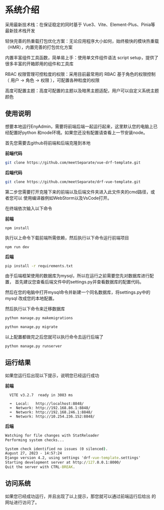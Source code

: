 # 系统介绍

采用最新技术栈：在保证稳定的同时基于 Vue3、Vite、Element-Plus、Pinia等最新技术栈开发

轻快完善的热重载打包优化方案：无论应用程序大小如何，始终极快的模块热重载（HMR），内置完善的打包优化方案

内置丰富组件工具函数，简单易上手：使用单文件组件语法 script setup，提供了很多丰富的开箱即用的组件和工具库

RBAC 权限管理可控粒度的权限：采用目前最常用的 RBAC 基于角色的权限控制（ 用户 -> 角色 -> 权限 ），可配置各种粒度的权限

高度可配置主题：高度可配置的主题以及暗黑主题适配，用户可以自定义系统主题颜色

## 使用说明

想要本地运行EnyAdmin，需要将前端后端一起运行起来，这里默认您的电脑上已经配置好python
和node环境。如果您还没有配置请查看上一节安装node。

首先您需要去github将前端和后端克隆到本地

**前端代码**
```bash
git clone https://github.com/meetSeparate/vue-drf-template.git
```

**后端代码**
```bash
git clone https://github.com/meetSeparate/drf-vue-template.git
```

第二步您需要打开克隆下来的前端以及后端文件夹进入此文件夹的cmd路径，或者您可以
使用编译器例如WebStorm以及VsCode打开。

在终端依次输入以下命令

**前端**
```npm
npm install
```
执行以上命令下载前端所需依赖，然后执行以下命令运行前端项目

```npm
npm run dev
```

**后端**
```cmd
pip install -r requirements.txt
```
由于后端框架使用的数据库为mysql，所以在运行之前需要您先对数据库进行配置，
首先建议您查看后端文件中的settings.py并查看数据库的配置代码。

然后在您的电脑中打开mysql命令并新建一个同名数据库，将settings.py中的mysql
改成您的本地配置。

然后执行以下命令来迁移数据库

```cmd
python manage.py makemigrations

python manage.py migrate
```

以上配置都做完之后您就可以执行命令去运行后端了

```cmd
python manage.py runserver
```

## 运行结果

如果您运行后出现以下提示，说明您已经运行成功

**前端**

```npm
  VITE v3.2.7  ready in 3083 ms

  ➜  Local:   http://localhost:8848/
  ➜  Network: http://192.168.86.1:8848/
  ➜  Network: http://192.168.246.1:8848/
  ➜  Network: http://10.254.236.152:8848/
```

**后端**

```cmd
Watching for file changes with StatReloader
Performing system checks...

System check identified no issues (0 silenced).
August 27, 2023 - 14:57:24
Django version 4.2, using settings 'drf-vue-template.settings'
Starting development server at http://127.0.0.1:8000/
Quit the server with CTRL-BREAK.
```

## 访问系统

如果您已经成功运行，并且出现了以上提示，那您就可以通过前端运行后给出
的网址进行访问了。

